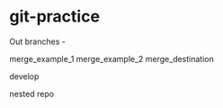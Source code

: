 # git-practice
Out branches -
 
merge_example_1
merge_example_2
merge_destination

develop

nested repo